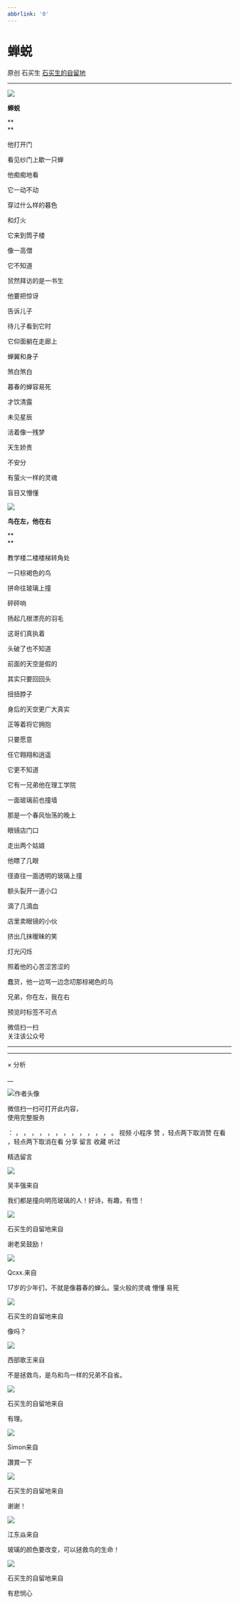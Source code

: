 ```yaml
---
abbrlink: '0'
---
```

#  蝉蜕

原创  石买生  [ 石买生的自留地 ](javascript:void\(0\);)

__ _ _ _ _

![](https://mmbiz.qpic.cn/mmbiz_jpg/hVNLue76EhibRqfISKDGHmnaGuYOd80AXKcLssygVBp7Rg2XaHanZakicEenMdLqiaP35rXQkyQw4GicDZ1BMHwFzA/640?wx_fmt=jpeg)

  

**蝉蜕**

**  
**

他打开门

看见纱门上歇一只蝉

他痴痴地看

它一动不动

  

穿过什么样的暮色

和灯火

它来到筒子楼

像一高僧

  

它不知道

贸然拜访的是一书生

他要把惊讶

告诉儿子

  

待儿子看到它时

它仰面躺在走廊上

蝉翼和身子

煞白煞白

  

暮春的蝉容易死

才饮清露

未见星辰

活着像一残梦

  

天生娇贵

不安分

有萤火一样的灵魂

盲目又懵懂

  

![](https://mmbiz.qpic.cn/mmbiz_jpg/hVNLue76EhibRqfISKDGHmnaGuYOd80AXk16dZwfRficsu90GWWunoicRmbMtWxic3OzZ4XNRbp0XopTBmayq80HWA/640?wx_fmt=jpeg)

  

**鸟在左，他在右**

**  
**

教学楼二楼楼梯转角处

一只棕褐色的鸟

拼命往玻璃上撞

砰砰响

扬起几根漂亮的羽毛

  

这哥们真执着

头破了也不知道

前面的天空是假的

其实只要回回头

扭扭脖子

  

身后的天空更广大真实

正等着将它拥抱

只要愿意

任它翱翔和逍遥

它更不知道

  

它有一兄弟他在理工学院

一面玻璃前也撞墙

那是一个春风怡荡的晚上

眼镜店门口

走出两个姑娘

  

他瞟了几眼

径直往一面透明的玻璃上撞

额头裂开一道小口

滴了几滴血

店里卖眼镜的小伙

  

挤出几抹暧昧的笑

灯光闪烁

照着他的心苦涩苦涩的

蠢货，他一边骂一边念叨那棕褐色的鸟

兄弟，你在左，我在右

  

预览时标签不可点

微信扫一扫  
关注该公众号





****



****



×  分析

__

![作者头像](http://mmbiz.qpic.cn/mmbiz_png/hVNLue76EhibricgkQZeT964ria54dgJkqVBX9ibyvn7PmGOltlupHdVshOibeQZDSypqiaIBNKdw8cwXfXfBZkPVgVg/0?wx_fmt=png)

微信扫一扫可打开此内容，  
使用完整服务

：  ，  ，  ，  ，  ，  ，  ，  ，  ，  ，  ，  ，  。  视频  小程序  赞  ，轻点两下取消赞  在看  ，轻点两下取消在看
分享  留言  收藏  听过

精选留言

![](http://wx.qlogo.cn/mmopen/0csZtXb7CRWfKb2ib2riaRcHiaQdvbBFSo5XzgvJrfjPJqNiaicTNroH1HOWI7wMyLsqSDor6UK81ck8ibgnPenTwzA2ukl0oRQrMp/64)

吴丰强来自

我们都是撞向明亮玻璃的人！好诗，有趣，有悟！

![](http://wx.qlogo.cn/mmhead/Q3auHgzwzM4ELPv9zSiaIDouClt0fOcfibXKFibPXptvGvnLVF6qUCyQg/64)

石买生的自留地来自

谢老吴鼓励！

![](http://wx.qlogo.cn/mmopen/qMLufGkpiaX24QQLoqKARHV7P7nmiasvlzGeRxab9TV0liakJITO7LiaOzcc5qH33JhBePGrkvICu2sJKch6bnWTLZclpfXyVtNj/64)

Qcxx.来自

17岁的少年们，不就是像暮春的蝉么。萤火般的灵魂 懵懂 易死

![](http://wx.qlogo.cn/mmhead/Q3auHgzwzM4ELPv9zSiaIDouClt0fOcfibXKFibPXptvGvnLVF6qUCyQg/64)

石买生的自留地来自

像吗？

![](http://wx.qlogo.cn/mmopen/Tk1iciaI19LTZXL7QYzqE8yXZKM0bA94IEXVG6e9zM1Cd5Vl5ehUWqIWeUQQRxKezMHc8Uc1McDwWoKqlf9MUIglomUNEFy4My/64)

西部歌王来自

不是拯救鸟，是鸟和鸟一样的兄弟不自省。

![](http://wx.qlogo.cn/mmhead/Q3auHgzwzM4ELPv9zSiaIDouClt0fOcfibXKFibPXptvGvnLVF6qUCyQg/64)

石买生的自留地来自

有理。

![](http://wx.qlogo.cn/mmopen/Qt20qX8fhAX9wZNFhZcd6H0lcT2jBS1wxyl3Pd8xrnaE43htibcSljWOUR0Ec0G8Pc4Qicjd32gDPaJ3ZfM6PJKr0MdicOxLW0P/64)

Simon来自

讚賞一下

![](http://wx.qlogo.cn/mmhead/Q3auHgzwzM4ELPv9zSiaIDouClt0fOcfibXKFibPXptvGvnLVF6qUCyQg/64)

石买生的自留地来自

谢谢！

![](http://wx.qlogo.cn/mmopen/zGMQ7uVeU4VdjiaEEQnAqnhlPCib9qhnLmlaTswKL5SicbbgJQGheoibibKXfUY5r4TYpWzSPicbtVMG3hHTD7XYrUeEzodkaXSuDFyG7bjGmGkAFklwFRmcmzMW5ibuszmMWwy/64)

江东焱来自

玻璃的颜色要改变，可以拯救鸟的生命！

![](http://wx.qlogo.cn/mmhead/Q3auHgzwzM4ELPv9zSiaIDouClt0fOcfibXKFibPXptvGvnLVF6qUCyQg/64)

石买生的自留地来自

有悲悯心

